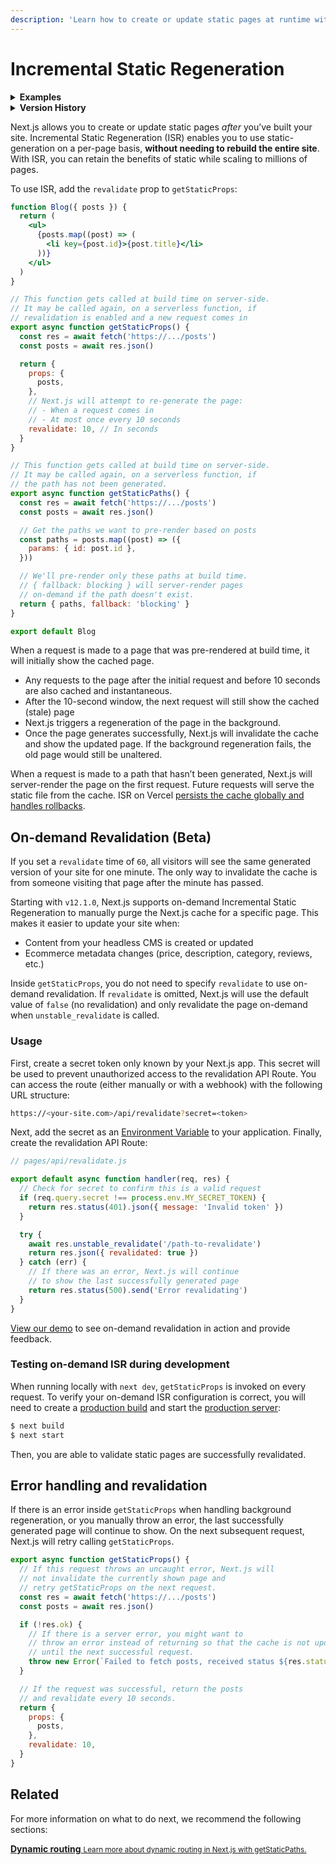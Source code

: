 ```yaml
---
description: 'Learn how to create or update static pages at runtime with Incremental Static Regeneration.'
---
```


# Incremental Static Regeneration

<details>
  <summary><b>Examples</b></summary>
  <ul>
    <li><a href="https://nextjs.org/commerce">Next.js Commerce</a></li>
    <li><a href="https://reactions-demo.vercel.app/">GitHub Reactions Demo</a></li>
    <li><a href="https://static-tweet.vercel.app/">Static Tweet Demo</a></li>
  </ul>
</details>

<details>
  <summary><b>Version History</b></summary>

| Version   | Changes                                                                                 |
| --------- | --------------------------------------------------------------------------------------- |
| `v12.1.0` | On-demand ISR added (Beta).                                                             |
| `v12.0.0` | [Bot-aware ISR fallback](https://nextjs.org/blog/next-12#bot-aware-isr-fallback) added. |
| `v9.5.0`  | Base Path added.                                                                        |

</details>

Next.js allows you to create or update static pages _after_ you’ve built your site. Incremental Static Regeneration (ISR) enables you to use static-generation on a per-page basis, **without needing to rebuild the entire site**. With ISR, you can retain the benefits of static while scaling to millions of pages.

To use ISR, add the `revalidate` prop to `getStaticProps`:

```jsx
function Blog({ posts }) {
  return (
    <ul>
      {posts.map((post) => (
        <li key={post.id}>{post.title}</li>
      ))}
    </ul>
  )
}

// This function gets called at build time on server-side.
// It may be called again, on a serverless function, if
// revalidation is enabled and a new request comes in
export async function getStaticProps() {
  const res = await fetch('https://.../posts')
  const posts = await res.json()

  return {
    props: {
      posts,
    },
    // Next.js will attempt to re-generate the page:
    // - When a request comes in
    // - At most once every 10 seconds
    revalidate: 10, // In seconds
  }
}

// This function gets called at build time on server-side.
// It may be called again, on a serverless function, if
// the path has not been generated.
export async function getStaticPaths() {
  const res = await fetch('https://.../posts')
  const posts = await res.json()

  // Get the paths we want to pre-render based on posts
  const paths = posts.map((post) => ({
    params: { id: post.id },
  }))

  // We'll pre-render only these paths at build time.
  // { fallback: blocking } will server-render pages
  // on-demand if the path doesn't exist.
  return { paths, fallback: 'blocking' }
}

export default Blog
```

When a request is made to a page that was pre-rendered at build time, it will initially show the cached page.

- Any requests to the page after the initial request and before 10 seconds are also cached and instantaneous.
- After the 10-second window, the next request will still show the cached (stale) page
- Next.js triggers a regeneration of the page in the background.
- Once the page generates successfully, Next.js will invalidate the cache and show the updated page. If the background regeneration fails, the old page would still be unaltered.

When a request is made to a path that hasn’t been generated, Next.js will server-render the page on the first request. Future requests will serve the static file from the cache. ISR on Vercel [persists the cache globally and handles rollbacks](https://vercel.com/docs/concepts/next.js/incremental-static-regeneration).

## On-demand Revalidation (Beta)

If you set a `revalidate` time of `60`, all visitors will see the same generated version of your site for one minute. The only way to invalidate the cache is from someone visiting that page after the minute has passed.

Starting with `v12.1.0`, Next.js supports on-demand Incremental Static Regeneration to manually purge the Next.js cache for a specific page. This makes it easier to update your site when:

- Content from your headless CMS is created or updated
- Ecommerce metadata changes (price, description, category, reviews, etc.)

Inside `getStaticProps`, you do not need to specify `revalidate` to use on-demand revalidation. If `revalidate` is omitted, Next.js will use the default value of `false` (no revalidation) and only revalidate the page on-demand when `unstable_revalidate` is called.

### Usage

First, create a secret token only known by your Next.js app. This secret will be used to prevent unauthorized access to the revalidation API Route. You can access the route (either manually or with a webhook) with the following URL structure:

```bash
https://<your-site.com>/api/revalidate?secret=<token>
```

Next, add the secret as an [Environment Variable](/docs/basic-features/environment-variables.md) to your application. Finally, create the revalidation API Route:

```jsx
// pages/api/revalidate.js

export default async function handler(req, res) {
  // Check for secret to confirm this is a valid request
  if (req.query.secret !== process.env.MY_SECRET_TOKEN) {
    return res.status(401).json({ message: 'Invalid token' })
  }

  try {
    await res.unstable_revalidate('/path-to-revalidate')
    return res.json({ revalidated: true })
  } catch (err) {
    // If there was an error, Next.js will continue
    // to show the last successfully generated page
    return res.status(500).send('Error revalidating')
  }
}
```

[View our demo](https://on-demand-isr.vercel.app) to see on-demand revalidation in action and provide feedback.

### Testing on-demand ISR during development

When running locally with `next dev`, `getStaticProps` is invoked on every request. To verify your on-demand ISR configuration is correct, you will need to create a [production build](/docs/api-reference/cli.md#build) and start the [production server](/docs/api-reference/cli.md#production):

```bash
$ next build
$ next start
```

Then, you are able to validate static pages are successfully revalidated.

## Error handling and revalidation

If there is an error inside `getStaticProps` when handling background regeneration, or you manually throw an error, the last successfully generated page will continue to show. On the next subsequent request, Next.js will retry calling `getStaticProps`.

```jsx
export async function getStaticProps() {
  // If this request throws an uncaught error, Next.js will
  // not invalidate the currently shown page and
  // retry getStaticProps on the next request.
  const res = await fetch('https://.../posts')
  const posts = await res.json()

  if (!res.ok) {
    // If there is a server error, you might want to
    // throw an error instead of returning so that the cache is not updated
    // until the next successful request.
    throw new Error(`Failed to fetch posts, received status ${res.status}`)
  }

  // If the request was successful, return the posts
  // and revalidate every 10 seconds.
  return {
    props: {
      posts,
    },
    revalidate: 10,
  }
}
```

## Related

For more information on what to do next, we recommend the following sections:

<div class="card">
  <a href="/docs/basic-features/data-fetching/get-static-paths.md">
    <b>Dynamic routing</b>
    <small>Learn more about dynamic routing in Next.js with getStaticPaths.</small>
  </a>
</div>
